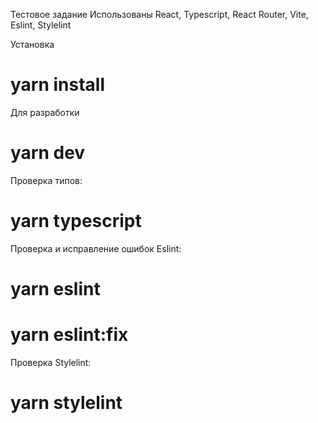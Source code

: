 Тестовое задание
Использованы React, Typescript, React Router, Vite, Eslint, Stylelint

Установка
# yarn install

Для разработки

# yarn dev

Проверка типов:

# yarn typescript

Проверка и исправление ошибок Eslint:

# yarn eslint
# yarn eslint:fix

Проверка Stylelint:

# yarn stylelint
